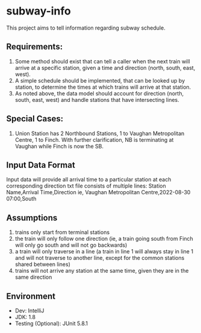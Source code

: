 # subway-info
This project aims to tell information regarding subway schedule.

## Requirements:
1. Some method should exist that can tell a caller when the next train will arrive at a specific station, given a time and direction (north, south, east, west).
2. A simple schedule should be implemented, that can be looked up by station, to determine the times at which trains will arrive at that station.
3. As noted above, the data model should account for direction (north, south, east, west) and handle stations that have intersecting lines.

## Special Cases:
1. Union Station has 2 Northbound Stations, 1 to Vaughan Metropolitan Centre, 1 to Finch. With further clarification, NB is terminating at Vaughan while Finch is now the SB.

## Input Data Format
Input data will provide all arrival time to a particular station at each corresponding direction
txt file consists of multiple lines: Station Name,Arrival Time,Direction 
ie, Vaughan Metropolitan Centre,2022-08-30 07:00,South

## Assumptions
1. trains only start from terminal stations
2. the train will only follow one direction (ie, a train going south from Finch will only go south and will not go backwards)
3. a train will only traverse in a line (a train in line 1 will always stay in line 1 and will not traverse to another line, except for the common stations shared between lines)
4. trains will not arrive any station at the same time, given they are in the same direction

## Environment
- Dev: IntelliJ
- JDK: 1.8
- Testing (Optional): JUnit 5.8.1